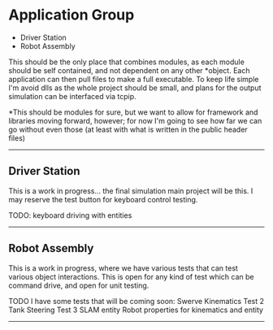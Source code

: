 # Application Group

- Driver Station
- Robot Assembly

This should be the only place that combines modules, as each module should be self contained, and not dependent on any other *object.  Each application can then pull files to make a full executable.  To keep life simple I'm avoid dlls as the whole project should be small, and plans for the output simulation can be interfaced via tcpip.

*This should be modules for sure, but we want to allow for framework and libraries moving forward, however; for now I'm going to see how far we can go without even those (at least with what is written in the public header files)

---

## Driver Station

This is a work in progress... the final simulation main project will be this.  I may reserve the test button for keyboard control testing.

TODO:
keyboard driving with entities

---

## Robot Assembly

This is a work in progress, where we have various tests that can test various object interactions.  This is open for any kind of test which can be command drive, and open for unit testing.

TODO I have some tests that will be coming soon:
Swerve Kinematics Test 2
Tank Steering Test 3
SLAM entity
Robot properties for kinematics and entity

---


